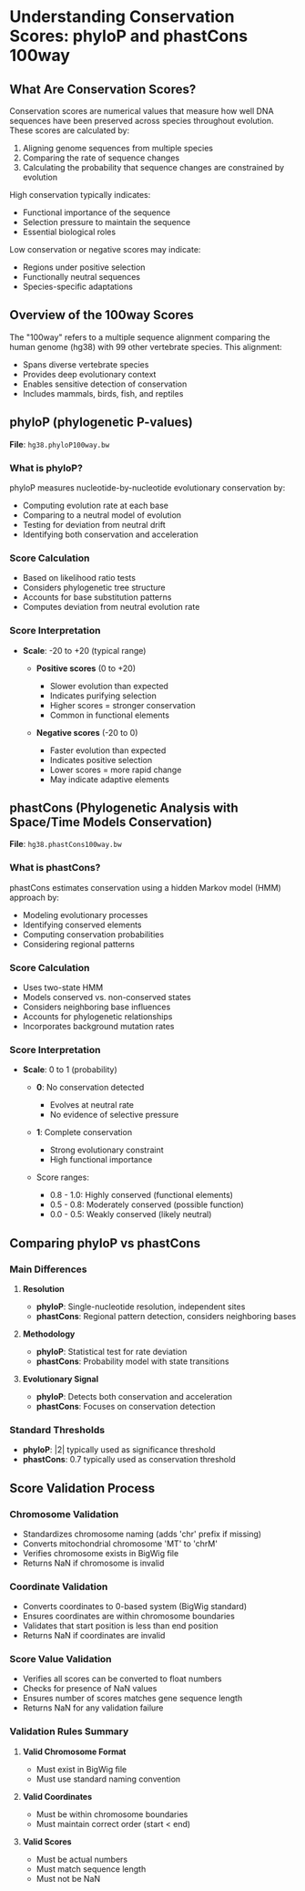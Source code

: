 # Understanding Conservation Scores: phyloP and phastCons 100way

## What Are Conservation Scores?

Conservation scores are numerical values that measure how well DNA sequences have been preserved across species throughout evolution. These scores are calculated by:
1. Aligning genome sequences from multiple species
2. Comparing the rate of sequence changes
3. Calculating the probability that sequence changes are constrained by evolution

High conservation typically indicates:
* Functional importance of the sequence
* Selection pressure to maintain the sequence
* Essential biological roles

Low conservation or negative scores may indicate:
* Regions under positive selection
* Functionally neutral sequences
* Species-specific adaptations

## Overview of the 100way Scores

The "100way" refers to a multiple sequence alignment comparing the human genome (hg38) with 99 other vertebrate species. This alignment:
* Spans diverse vertebrate species
* Provides deep evolutionary context
* Enables sensitive detection of conservation
* Includes mammals, birds, fish, and reptiles

## phyloP (phylogenetic P-values)
**File**: `hg38.phyloP100way.bw`

### What is phyloP?
phyloP measures nucleotide-by-nucleotide evolutionary conservation by:
* Computing evolution rate at each base
* Comparing to a neutral model of evolution
* Testing for deviation from neutral drift
* Identifying both conservation and acceleration

### Score Calculation
* Based on likelihood ratio tests
* Considers phylogenetic tree structure
* Accounts for base substitution patterns
* Computes deviation from neutral evolution rate

### Score Interpretation
* **Scale**: -20 to +20 (typical range)
  * **Positive scores** (0 to +20)
    * Slower evolution than expected
    * Indicates purifying selection
    * Higher scores = stronger conservation
    * Common in functional elements
  
  * **Negative scores** (-20 to 0)
    * Faster evolution than expected
    * Indicates positive selection
    * Lower scores = more rapid change
    * May indicate adaptive elements

## phastCons (Phylogenetic Analysis with Space/Time Models Conservation)
**File**: `hg38.phastCons100way.bw`

### What is phastCons?
phastCons estimates conservation using a hidden Markov model (HMM) approach by:
* Modeling evolutionary processes
* Identifying conserved elements
* Computing conservation probabilities
* Considering regional patterns

### Score Calculation
* Uses two-state HMM
* Models conserved vs. non-conserved states
* Considers neighboring base influences
* Accounts for phylogenetic relationships
* Incorporates background mutation rates

### Score Interpretation
* **Scale**: 0 to 1 (probability)
  * **0**: No conservation detected
    * Evolves at neutral rate
    * No evidence of selective pressure
  
  * **1**: Complete conservation
    * Strong evolutionary constraint
    * High functional importance
  
  * Score ranges:
    * 0.8 - 1.0: Highly conserved (functional elements)
    * 0.5 - 0.8: Moderately conserved (possible function)
    * 0.0 - 0.5: Weakly conserved (likely neutral)

## Comparing phyloP vs phastCons

### Main Differences
1. **Resolution**
   * **phyloP**: Single-nucleotide resolution, independent sites
   * **phastCons**: Regional pattern detection, considers neighboring bases

2. **Methodology**
   * **phyloP**: Statistical test for rate deviation
   * **phastCons**: Probability model with state transitions

3. **Evolutionary Signal**
   * **phyloP**: Detects both conservation and acceleration
   * **phastCons**: Focuses on conservation detection

### Standard Thresholds
* **phyloP**: |2| typically used as significance threshold
* **phastCons**: 0.7 typically used as conservation threshold

## Score Validation Process

### Chromosome Validation
* Standardizes chromosome naming (adds 'chr' prefix if missing)
* Converts mitochondrial chromosome 'MT' to 'chrM'
* Verifies chromosome exists in BigWig file
* Returns NaN if chromosome is invalid

### Coordinate Validation
* Converts coordinates to 0-based system (BigWig standard)
* Ensures coordinates are within chromosome boundaries
* Validates that start position is less than end position
* Returns NaN if coordinates are invalid

### Score Value Validation
* Verifies all scores can be converted to float numbers
* Checks for presence of NaN values
* Ensures number of scores matches gene sequence length
* Returns NaN for any validation failure

### Validation Rules Summary
1. **Valid Chromosome Format**
   * Must exist in BigWig file
   * Must use standard naming convention

2. **Valid Coordinates**
   * Must be within chromosome boundaries
   * Must maintain correct order (start < end)

3. **Valid Scores**
   * Must be actual numbers
   * Must match sequence length
   * Must not be NaN
